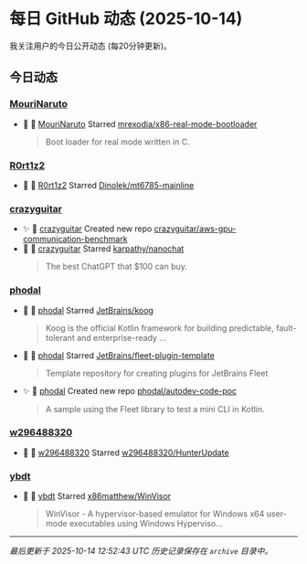 # 每日 GitHub 动态 (2025-10-14)

我关注用户的今日公开动态 (每20分钟更新)。

## 今日动态

### [MouriNaruto](https://github.com/MouriNaruto)
- 🌟 👤 [MouriNaruto](https://github.com/MouriNaruto) Starred [mrexodia/x86-real-mode-bootloader](https://github.com/mrexodia/x86-real-mode-bootloader)
  > Boot loader for real mode written in C.

### [R0rt1z2](https://github.com/R0rt1z2)
- 🌟 👤 [R0rt1z2](https://github.com/R0rt1z2) Starred [Dinolek/mt6785-mainline](https://github.com/Dinolek/mt6785-mainline)

### [crazyguitar](https://github.com/crazyguitar)
- ✨ 👤 [crazyguitar](https://github.com/crazyguitar) Created new repo [crazyguitar/aws-gpu-communication-benchmark](https://github.com/crazyguitar/aws-gpu-communication-benchmark)
- 🌟 👤 [crazyguitar](https://github.com/crazyguitar) Starred [karpathy/nanochat](https://github.com/karpathy/nanochat)
  > The best ChatGPT that $100 can buy.

### [phodal](https://github.com/phodal)
- 🌟 👤 [phodal](https://github.com/phodal) Starred [JetBrains/koog](https://github.com/JetBrains/koog)
  > Koog is the official Kotlin framework for building predictable, fault-tolerant and enterprise-ready ...
- 🌟 👤 [phodal](https://github.com/phodal) Starred [JetBrains/fleet-plugin-template](https://github.com/JetBrains/fleet-plugin-template)
  > Template repository for creating plugins for JetBrains Fleet
- ✨ 👤 [phodal](https://github.com/phodal) Created new repo [phodal/autodev-code-poc](https://github.com/phodal/autodev-code-poc)
  > A sample using the Fleet library to test a mini CLI in Kotlin.

### [w296488320](https://github.com/w296488320)
- 🌟 👤 [w296488320](https://github.com/w296488320) Starred [w296488320/HunterUpdate](https://github.com/w296488320/HunterUpdate)

### [ybdt](https://github.com/ybdt)
- 🌟 👤 [ybdt](https://github.com/ybdt) Starred [x86matthew/WinVisor](https://github.com/x86matthew/WinVisor)
  > WinVisor - A hypervisor-based emulator for Windows x64 user-mode executables using Windows Hyperviso...


---
*最后更新于 2025-10-14 12:52:43 UTC*
*历史记录保存在 `archive` 目录中。*
